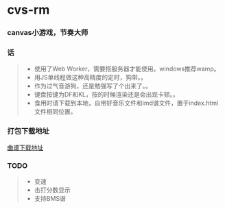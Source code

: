 # cvs-rm

### canvas小游戏，节奏大师

### 话
> * 使用了Web Worker，需要搭服务器才能使用。windows推荐wamp。
> * 用JS单线程做这种高精度的定时，狗带。。
> * 作为过气音游狗，还是勉强写了个出来了。。
> * 键盘按键为DF和KL，按的时候渲染还是会出现卡顿。。
> * 食用时请下载到本地，自带好音乐文件和imd谱文件，置于index.html文件相同位置。

### 打包下载地址
[曲谱下载地址](http://pan.baidu.com/s/1geBDIzL)

### TODO
> * 变速
> * 击打分数显示
> * 支持BMS谱
